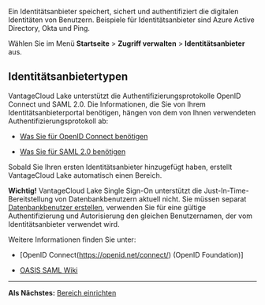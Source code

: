 Ein Identitätsanbieter speichert, sichert und authentifiziert die digitalen Identitäten von Benutzern. Beispiele für Identitätsanbieter sind Azure Active Directory, Okta und Ping.

Wählen Sie im Menü **Startseite** > **Zugriff verwalten** > **Identitätsanbieter** aus.

## Identitätsanbietertypen


VantageCloud Lake unterstützt die Authentifizierungsprotokolle OpenID Connect und SAML 2.0. Die Informationen, die Sie von Ihrem Identitätsanbieterportal benötigen, hängen von dem von Ihnen verwendeten Authentifizierungsprotokoll ab:

-   [Was Sie für OpenID Connect benötigen](lfb1680194800865.md)


-   [Was Sie für SAML 2.0 benötigen](dhs1680194823192.md)


Sobald Sie Ihren ersten Identitätsanbieter hinzugefügt haben, erstellt VantageCloud Lake automatisch einen Bereich.

**Wichtig!** VantageCloud Lake Single Sign-On unterstützt die Just-In-Time-Bereitstellung von Datenbankbenutzern aktuell nicht. Sie müssen separat [Datenbankbenutzer erstellen](wxe1659392685092.md), verwenden Sie für eine gültige Authentifizierung und Autorisierung den gleichen Benutzernamen, der vom Identitätsanbieter verwendet wird.

Weitere Informationen finden Sie unter:

-   [OpenID Connect(https://openid.net/connect/) (OpenID Foundation)]


-   [OASIS SAML Wiki](https://wiki.oasis-open.org/security/FrontPage)


---

**Als Nächstes:** [Bereich einrichten](ruf1680184116601.md)

